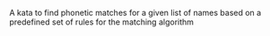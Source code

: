 A kata to find phonetic matches for a given list of names based on a predefined set of rules for the matching algorithm
